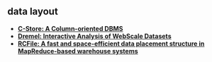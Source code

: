 ## data layout

- **[C-Store: A Column-oriented DBMS][cstore]**
- **[Dremel: Interactive Analysis of WebScale Datasets][dremel]**
- **[RCFile: A fast and space-efficient data placement structure in MapReduce-based warehouse systems][rcfile]**


[cstore]: c-store.md
[dremel]: dremel.md
[rcfile]: rcfile.md